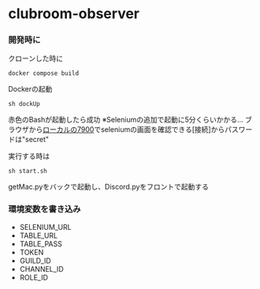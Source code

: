 # clubroom-observer

### 開発時に
クローンした時に
```
docker compose build
```
Dockerの起動
```
sh dockUp
```
赤色のBashが起動したら成功
※Seleniumの追加で起動に5分くらいかかる...
ブラウザから[ローカルの7900](http://localhost:7900/)でseleniumの画面を確認できる[接続]からパスワードは"secret"

実行する時は
```
sh start.sh
```
getMac.pyをバックで起動し、Discord.pyをフロントで起動する

### 環境変数を書き込み
- SELENIUM_URL
- TABLE_URL
- TABLE_PASS
- TOKEN
- GUILD_ID
- CHANNEL_ID
- ROLE_ID